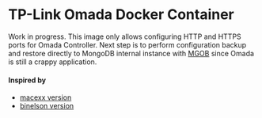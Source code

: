 # TP-Link Omada Docker Container
Work in progress. This image only allows configuring HTTP and HTTPS ports for Omada Controller. Next step is to perform configuration backup and restore directly to MongoDB internal instance with [MGOB](https://hub.docker.com/r/stefanprodan/mgob/) since Omada is still a crappy application.

#### Inspired by

* [macexx version](https://github.com/macexx/EAP-Controller)
* [binelson version](https://github.com/binelson/dockerized-tp-eap-controller)
